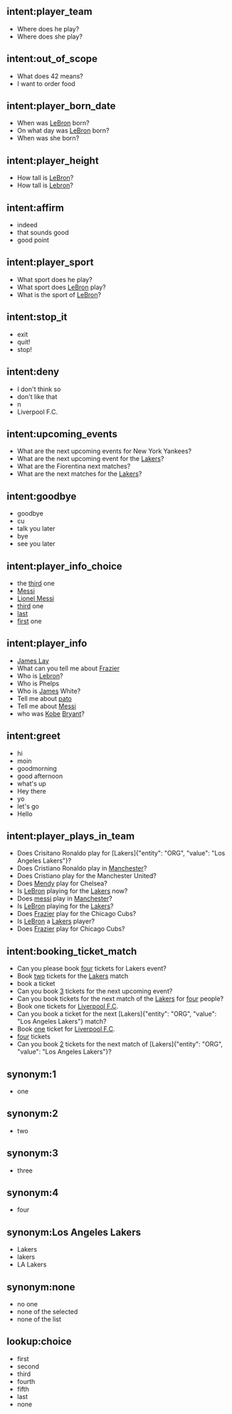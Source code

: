 ## intent:player_team
- Where does he play?
- Where does she play?

## intent:out_of_scope
- What does 42 means?
- I want to order food

## intent:player_born_date
- When was [LeBron](PERSON) born?
- On what day was [LeBron](PERSON) born?
- When was she born?

## intent:player_height
- How tall is [LeBron](PERSON)?
- How tall is [Lebron](PERSON)?

## intent:affirm
- indeed
- that sounds good
- good point

## intent:player_sport
- What sport does he play?
- What sport does [LeBron](PERSON) play?
- What is the sport of [LeBron](PERSON)?

## intent:stop_it
- exit
- quit!
- stop!

## intent:deny
- I don't think so
- don't like that
- n
- Liverpool F.C.

## intent:upcoming_events
- What are the next upcoming events for New York Yankees?
- What are the next upcoming event for the [Lakers](ORG)?
- What are the Fiorentina next matches?
- What are the next matches for the [Lakers](ORG)?

## intent:goodbye
- goodbye
- cu
- talk you later
- bye
- see you later

## intent:player_info_choice
- the [third](choice) one
- [Messi](PERSON)
- [Lionel Messi](PERSON)
- [third](choice) one
- [last](choice)
- [first](ORDINAL) one

## intent:player_info
- [James Lay](PERSON)
- What can you tell me about [Frazier](PERSON)
- Who is [Lebron](PERSON)?
- Who is Phelps
- Who is [James](PERSON) White?
- Tell me about [pato](PERSON)
- Tell me about [Messi](PERSON)
- who was [Kobe](PERSON) [Bryant](PERSON)?

## intent:greet
- hi
- moin
- goodmorning
- good afternoon
- what's up
- Hey there
- yo
- let's go
- Hello

## intent:player_plays_in_team
- Does Crisitano Ronaldo play for [Lakers]{"entity": "ORG", "value": "Los Angeles Lakers"}?
- Does Cristiano Ronaldo play in [Manchester](ORG)?
- Does Cristiano play for the Manchester United?
- Does [Mendy](PERSON) play for Chelsea?
- Is [LeBron](PERSON) playing for the [Lakers](ORG) now?
- Does [messi](PERSON) play in [Manchester](ORG)?
- Is [LeBron](PERSON) playing for the [Lakers](ORG)?
- Does [Frazier](PERSON) play for the Chicago Cubs?
- Is [LeBron](PERSON) a [Lakers](ORG) player?
- Does [Frazier](PERSON) play for Chicago Cubs?

## intent:booking_ticket_match
- Can you please book [four](QUANTITY) tickets for Lakers event?
- Book [two](QUANTITY) tickets for the [Lakers](ORG) match
- book a ticket
- Can you book [3](QUANTITY) tickets for the next upcoming event?
- Can you book tickets for the next match of the [Lakers](ORG) for [four](QUANTITY) people?
- Book one tickets for [Liverpool F.C](ORG).
- Can you book a ticket for the next [Lakers]{"entity": "ORG", "value": "Los Angeles Lakers"} match?
- Book [one](QUANTITY) ticket for [Liverpool F.C](ORG).
- [four](QUANTITY) tickets
- Can you book [2](QUANTITY) tickets for the next match of [Lakers]{"entity": "ORG", "value": "Los Angeles Lakers"}?

## synonym:1
- one

## synonym:2
- two

## synonym:3
- three

## synonym:4
- four

## synonym:Los Angeles Lakers
- Lakers
- lakers
- LA Lakers

## synonym:none
- no one
- none of the selected
- none of the list

## lookup:choice
- first
- second
- third
- fourth
- fifth
- last
- none
